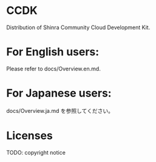 # CCDK
Distribution of Shinra Community Cloud Development Kit.

For English users:
====
Please refer to docs/Overview.en.md.


For Japanese users:
====
docs/Overview.ja.md を参照してください。


Licenses
====

TODO: copyright notice
